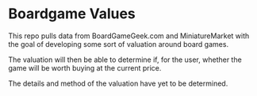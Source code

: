 # Boardgame Values

This repo pulls data from BoardGameGeek.com and MiniatureMarket with the goal of developing some sort of valuation around board games.  

The valuation will then be able to determine if, for the user, whether the game will be worth buying at the current price.

The details and method of the valuation have yet to be determined.